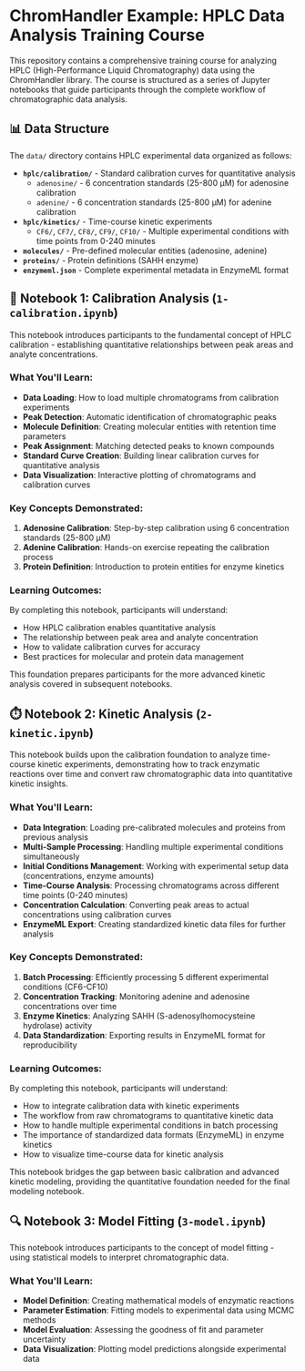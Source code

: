 # ChromHandler Example: HPLC Data Analysis Training Course

This repository contains a comprehensive training course for analyzing HPLC (High-Performance Liquid Chromatography) data using the ChromHandler library. The course is structured as a series of Jupyter notebooks that guide participants through the complete workflow of chromatographic data analysis.

## 📊 Data Structure

The `data/` directory contains HPLC experimental data organized as follows:

- **`hplc/calibration/`** - Standard calibration curves for quantitative analysis
  - `adenosine/` - 6 concentration standards (25-800 μM) for adenosine calibration
  - `adenine/` - 6 concentration standards (25-800 μM) for adenine calibration
- **`hplc/kinetics/`** - Time-course kinetic experiments
  - `CF6/`, `CF7/`, `CF8/`, `CF9/`, `CF10/` - Multiple experimental conditions with time points from 0-240 minutes
- **`molecules/`** - Pre-defined molecular entities (adenosine, adenine)
- **`proteins/`** - Protein definitions (SAHH enzyme)
- **`enzymeml.json`** - Complete experimental metadata in EnzymeML format

## 🧪 Notebook 1: Calibration Analysis (`1-calibration.ipynb`)

This notebook introduces participants to the fundamental concept of HPLC calibration - establishing quantitative relationships between peak areas and analyte concentrations.

### What You'll Learn:
- **Data Loading**: How to load multiple chromatograms from calibration experiments
- **Peak Detection**: Automatic identification of chromatographic peaks
- **Molecule Definition**: Creating molecular entities with retention time parameters
- **Peak Assignment**: Matching detected peaks to known compounds
- **Standard Curve Creation**: Building linear calibration curves for quantitative analysis
- **Data Visualization**: Interactive plotting of chromatograms and calibration curves

### Key Concepts Demonstrated:
1. **Adenosine Calibration**: Step-by-step calibration using 6 concentration standards (25-800 μM)
2. **Adenine Calibration**: Hands-on exercise repeating the calibration process
3. **Protein Definition**: Introduction to protein entities for enzyme kinetics

### Learning Outcomes:
By completing this notebook, participants will understand:
- How HPLC calibration enables quantitative analysis
- The relationship between peak area and analyte concentration
- How to validate calibration curves for accuracy
- Best practices for molecular and protein data management

This foundation prepares participants for the more advanced kinetic analysis covered in subsequent notebooks.

## ⏱️ Notebook 2: Kinetic Analysis (`2-kinetic.ipynb`)

This notebook builds upon the calibration foundation to analyze time-course kinetic experiments, demonstrating how to track enzymatic reactions over time and convert raw chromatographic data into quantitative kinetic insights.

### What You'll Learn:
- **Data Integration**: Loading pre-calibrated molecules and proteins from previous analysis
- **Multi-Sample Processing**: Handling multiple experimental conditions simultaneously
- **Initial Conditions Management**: Working with experimental setup data (concentrations, enzyme amounts)
- **Time-Course Analysis**: Processing chromatograms across different time points (0-240 minutes)
- **Concentration Calculation**: Converting peak areas to actual concentrations using calibration curves
- **EnzymeML Export**: Creating standardized kinetic data files for further analysis

### Key Concepts Demonstrated:
1. **Batch Processing**: Efficiently processing 5 different experimental conditions (CF6-CF10)
2. **Concentration Tracking**: Monitoring adenine and adenosine concentrations over time
3. **Enzyme Kinetics**: Analyzing SAHH (S-adenosylhomocysteine hydrolase) activity
4. **Data Standardization**: Exporting results in EnzymeML format for reproducibility

### Learning Outcomes:
By completing this notebook, participants will understand:
- How to integrate calibration data with kinetic experiments
- The workflow from raw chromatograms to quantitative kinetic data
- How to handle multiple experimental conditions in batch processing
- The importance of standardized data formats (EnzymeML) in enzyme kinetics
- How to visualize time-course data for kinetic analysis

This notebook bridges the gap between basic calibration and advanced kinetic modeling, providing the quantitative foundation needed for the final modeling notebook.

## 🔍 Notebook 3: Model Fitting (`3-model.ipynb`)

This notebook introduces participants to the concept of model fitting - using statistical models to interpret chromatographic data.

### What You'll Learn:
- **Model Definition**: Creating mathematical models of enzymatic reactions
- **Parameter Estimation**: Fitting models to experimental data using MCMC methods
- **Model Evaluation**: Assessing the goodness of fit and parameter uncertainty
- **Data Visualization**: Plotting model predictions alongside experimental data
